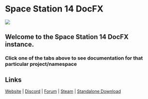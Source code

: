 <!--
SPDX-FileCopyrightText: 2022 Zoldorf <silvertorch5@gmail.com>
SPDX-FileCopyrightText: 2025 taydeo <td12233a@gmail.com>

SPDX-License-Identifier: MIT
-->

# Space Station 14 DocFX
![](https://i.imgur.com/0h6VoRZ.png)

## Welcome to the Space Station 14 DocFX instance.
### Click one of the tabs above to see documentation for that particular project/namespace

## Links

[Website](https://spacestation14.io/) | [Discord](https://discord.gg/t2jac3p) | [Forum](https://forum.spacestation14.io/) | [Steam](https://store.steampowered.com/app/1255460/Space_Station_14/) | [Standalone Download](https://spacestation14.io/about/nightlies/)
